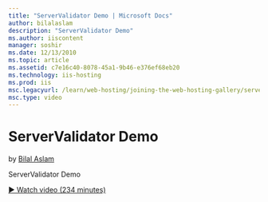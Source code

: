 ```yaml
---
title: "ServerValidator Demo | Microsoft Docs"
author: bilalaslam
description: "ServerValidator Demo"
ms.author: iiscontent
manager: soshir
ms.date: 12/13/2010
ms.topic: article
ms.assetid: c7e16c40-8078-45a1-9b46-e376ef68eb20
ms.technology: iis-hosting
ms.prod: iis
msc.legacyurl: /learn/web-hosting/joining-the-web-hosting-gallery/servervalidator-demo
msc.type: video
---
```

ServerValidator Demo
====================
by [Bilal Aslam](https://github.com/bilalaslam)

ServerValidator Demo

[&#9654; Watch video (234 minutes)](https://channel9.msdn.com/Blogs/IIS-NET-Site-Videos/servervalidator-demo)